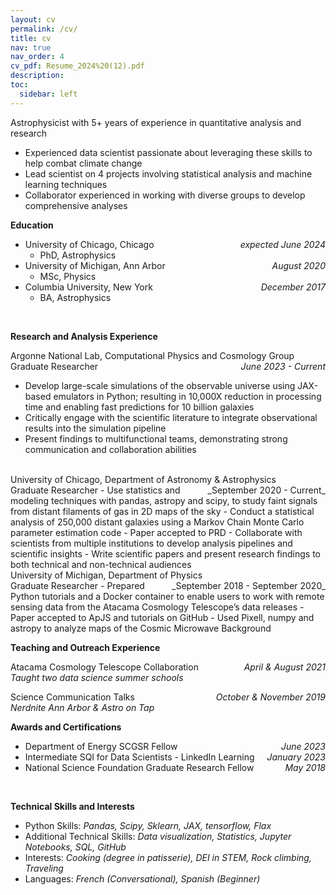 ```yaml
---
layout: cv
permalink: /cv/
title: cv
nav: true
nav_order: 4
cv_pdf: Resume_2024%20(12).pdf
description:
toc:
  sidebar: left
---
```


<style>
  .date { 
    float: right; 
    margin-left: 10px; /* Adjust as needed */
  }
</style>

Astrophysicist with 5+ years of experience in quantitative analysis and research
- Experienced data scientist passionate about leveraging these skills to help combat climate change
- Lead scientist on 4 projects involving statistical analysis and machine learning techniques
- Collaborator experienced in working with diverse groups to develop comprehensive analyses


**Education**

- University of Chicago, Chicago <span class="date">_expected June 2024_</span>
  - PhD, Astrophysics
- University of Michigan, Ann Arbor <span class="date">_August 2020_</span>
  - MSc, Physics
- Columbia University, New York <span class="date">_December 2017_</span>
  - BA, Astrophysics

 <br>
 
**Research and Analysis Experience** <br>

Argonne National Lab, Computational Physics and Cosmology Group <br>
Graduate Researcher <span class="date">_June 2023 - Current_</span>
- Develop large-scale simulations of the observable universe using JAX-based emulators in Python; resulting in 10,000X reduction in processing time and enabling fast predictions for 10 billion galaxies
- Critically engage with the scientific literature to integrate observational results into the simulation pipeline
- Present findings to multifunctional teams, demonstrating strong communication and collaboration abilities
<br>
University of Chicago, Department of Astronomy & Astrophysics <br>
Graduate Researcher <span class="date">_September 2020 - Current_</span>
- Use statistics and modeling techniques with pandas, astropy and scipy, to study faint signals from distant filaments of gas in 2D maps of the sky
- Conduct a statistical analysis of 250,000 distant galaxies using a Markov Chain Monte Carlo parameter estimation code - Paper accepted to PRD
- Collaborate with scientists from multiple institutions to develop analysis pipelines and scientific insights
- Write scientific papers and present research findings to both technical and non-technical audiences
<br>  
University of Michigan, Department of Physics <br>
Graduate Researcher <span class="date">_September 2018 - September 2020_</span>
- Prepared Python tutorials and a Docker container to enable users to work with remote sensing data from the Atacama Cosmology Telescope’s data releases - Paper accepted to ApJS and tutorials on GitHub
- Used Pixell, numpy and astropy to analyze maps of the Cosmic Microwave Background
<br>

**Teaching and Outreach Experience** <br>

 Atacama Cosmology Telescope Collaboration<span class="date">_April & August 2021_</span>  <br>
_Taught two data science summer schools_

Science Communication Talks <span class="date">_October & November 2019_</span> <br>
_Nerdnite Ann Arbor & Astro on Tap_
<be>

**Awards and Certifications**
- Department of Energy SCGSR Fellow <span class="date">_June 2023_</span>
- Intermediate SQl for Data Scientists - LinkedIn Learning  <span class="date">_January 2023_</span>
- National Science Foundation Graduate Research Fellow <span class="date">_May 2018_</span>
<br>

**Technical Skills and Interests**
- Python Skills: _Pandas, Scipy, Sklearn, JAX, tensorflow, Flax_
- Additional Technical Skills: _Data visualization, Statistics, Jupyter Notebooks, SQL, GitHub_
- Interests: _Cooking (degree in patisserie), DEI in STEM, Rock climbing, Traveling_
- Languages: _French (Conversational), Spanish (Beginner)_
